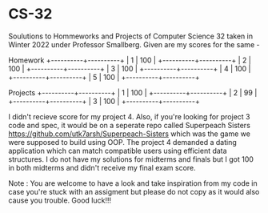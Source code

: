 # CS-32

Soulutions to Hommeworks and Projects of Computer Science 32 taken in Winter 2022 under Professor Smallberg. Given are my scores for the same - 

Homework 
+----------+----------+
| 1        | 100      |
+----------+----------+
| 2        | 100      |
+----------+----------+
| 3        | 100      |
+----------+----------+
| 4        | 100      |
+----------+----------+
| 5        | 100      |
+----------+----------+

Projects
+----------+----------+
| 1        | 100      |
+----------+----------+
| 2        | 99       |
+----------+----------+
| 3        | 100      |
+----------+----------+

I didn't recieve score for my project 4. Also, if you're looking for project 3 code and spec, it would be on a seperate repo called Superpeach Sisters
https://github.com/utk7arsh/Superpeach-Sisters
which was the game we were supposed to build using OOP. The project 4 demanded a dating application which can match compatible users using efficient data structures. I do not have my solutions for midterms and finals but I got 100 in both midterms and didn't receive my final exam score. 

Note : You are welcome to have a look and take inspiration from my code in case you're stuck with an assigment but please do not copy as it would also cause you trouble. 
Good luck!!!
